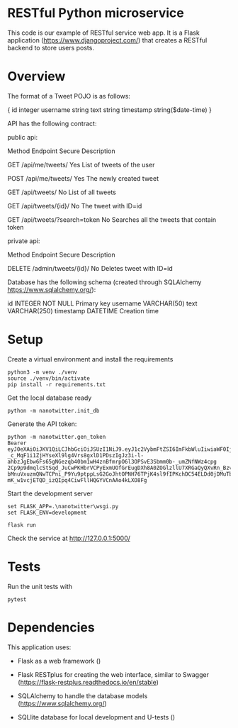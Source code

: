 RESTful Python microservice
=============================

This code is our example of RESTful service web app. It is a Flask application (https://www.djangoproject.com/) 
that creates a RESTful backend to store users posts.

Overview
=========
The format of a Tweet POJO is as follows:

{
    id integer
    username string
    text string
    timestamp string($date-time)
}

API has the following contract:


public api:

Method  Endpoint                Secure      Description


GET     /api/me/tweets/             Yes     List of tweets of the user

POST    /api/me/tweets/             Yes     The newly created tweet

GET     /api/tweets/                No      List of all tweets

GET     /api/tweets/{id}/           No      The tweet with ID=id

GET     /api/tweets/?search=token   No      Searches all the tweets that contain token


private api:

Method  Endpoint                Secure      Description

DELETE  /admin/tweets/{id}/         No      Deletes tweet with ID=id

Database has the following schema (created through SQLAlchemy https://www.sqlalchemy.org/):

id INTEGER NOT NULL Primary key
username VARCHAR(50)
text VARCHAR(250)
timestamp DATETIME Creation time

Setup
=======


Create a virtual environment and install the requirements

```
python3 -m venv ./venv
source ./venv/bin/activate
pip install -r requirements.txt
```

Get the local database ready

```
python -m nanotwitter.init_db
```

Generate the API token:
```
python -m nanotwitter.gen_token
Bearer eyJ0eXAiOiJKV1QiLCJhbGciOiJSUzI1NiJ9.eyJ1c2VybmFtZSI6ImFkbWluIiwiaWF0IjoxNjE5ODUxNzI4LCJleHAiOjE2MjAwMjQ1Mjh9.BAt0K-_c_MqF1i1ZjHYseXl9lg4Vrs8gxlD1PDszIgJz3i-l-ahbzJgEbw6Fs65gNGezqb40bm1wH4znBfmrpO6l3OPSvE3Sbmm0b-_umZNfNWz4cpg
2Cp9p9dmqlcStSqd_JuCwPKHbrVCPyExmUOfGrEugDXh8A0ZOGlzllU7XRGaQyQXvRn_BzvmH_q8NgTTksizRMXW_Jj3-bMnuVxuzmQNwTCPni_P9Yu9ptppLsG2GoJhtOPNH76TPjK4sl9fIPKchDC54ELDd0jDMuTbaoNRYcyXl2cv14o6VZ-mK_w1vcjETQD_izQIpq4CiwFllHQGYVCnAAo4kLXO8Fg
```

Start the development server

```
set FLASK_APP=.\nanotwitter\wsgi.py 
set FLASK_ENV=development

flask run
```

Check the service at http://127.0.0.1:5000/


Tests
======

Run the unit tests with

```
pytest
```

Dependencies
=============

This application uses:

* Flask as a web framework ()
  
* Flask RESTplus for creating the web interface, similar to Swagger (https://flask-restplus.readthedocs.io/en/stable)

* SQLAlchemy to handle the database models (https://www.sqlalchemy.org/)

* SQLlite database for local development and U-tests ()
